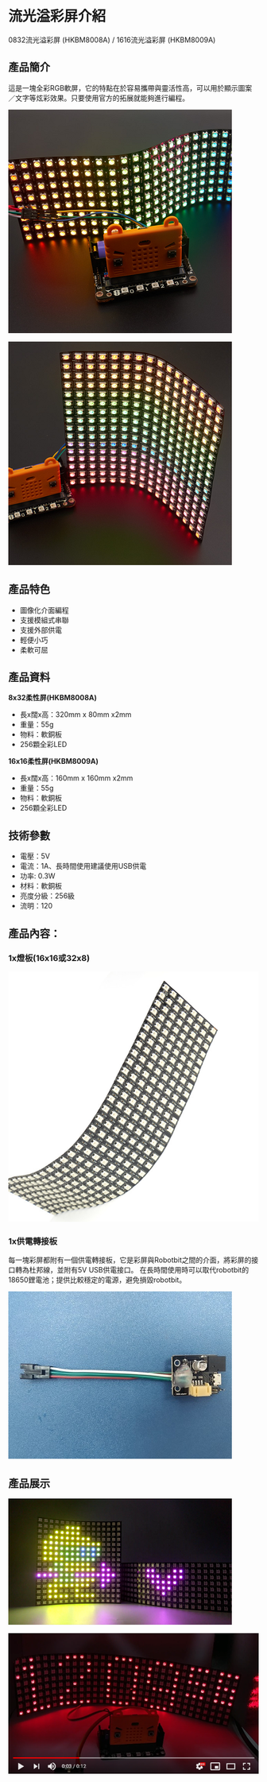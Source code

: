 # 流光溢彩屏介紹

0832流光溢彩屏 (HKBM8008A) / 1616流光溢彩屏 (HKBM8009A)

## 產品簡介

這是一塊全彩RGB軟屏，它的特點在於容易攜帶與靈活性高，可以用於顯示圖案／文字等炫彩效果。只要使用官方的拓展就能夠進行編程。

![](./LEDMatrix/zhanshi_2.png)

![](./LEDMatrix/rshiyitu_2.png)

## 產品特色

- 圖像化介面編程
- 支援模組式串聯
- 支援外部供電
- 輕便小巧
- 柔軟可屈

## 產品資料
 
__8x32柔性屏(HKBM8008A)__

- 長x闊x高：320mm x 80mm x2mm
- 重量：55g
- 物料：軟銅板
- 256顆全彩LED

__16x16柔性屏(HKBM8009A)__

- 長x闊x高：160mm x 160mm x2mm
- 重量：55g
- 物料：軟銅板
- 256顆全彩LED


## 技術參數 

- 電壓：5V
- 電流：1A、長時間使用建議使用USB供電
- 功率: 0.3W
- 材料：軟銅板
- 亮度分級：256級
- 流明：120

## 產品內容：

### 1x燈板(16x16或32x8)

![](./LEDMatrix/zhanshi_1.png)

### 1x供電轉接板

每一塊彩屏都附有一個供電轉接板，它是彩屏與Robotbit之間的介面，將彩屏的接口轉為杜邦線，並附有5V USB供電接口。
在長時間使用時可以取代robotbit的18650鋰電池；提供比較穩定的電源，避免損毀robotbit。

![](./LEDMatrix/f.jpg)

## 產品展示

![](./LEDMatrix/show2.png)

[![](./images/video.png)](https://www.youtube.com/watch?v=LBsBd9RZoCs)
